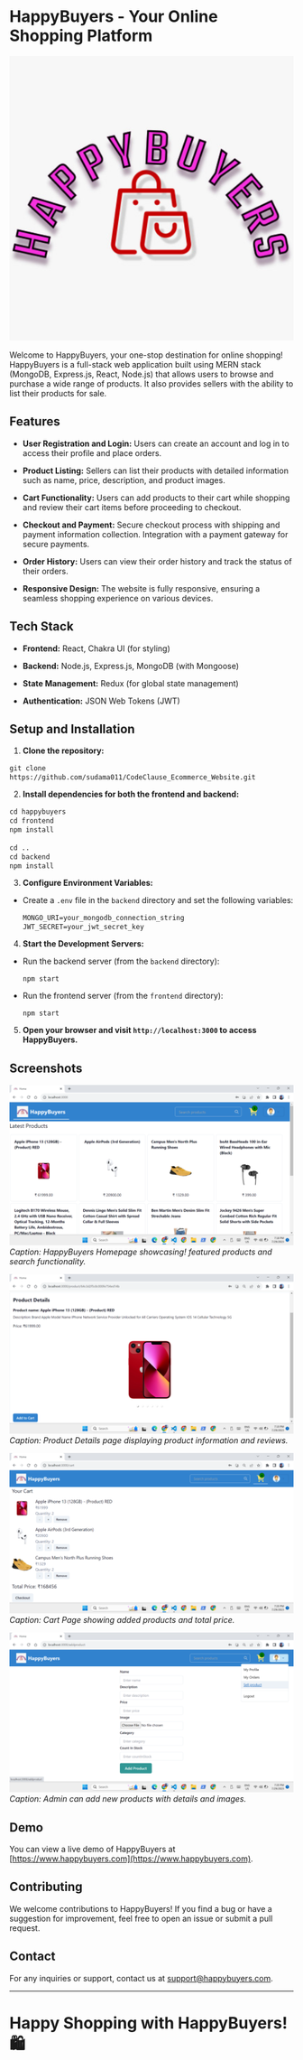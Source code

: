 # HappyBuyers - Your Online Shopping Platform

![HappyBuyers Logo](./client/public/logo512.png)

Welcome to HappyBuyers, your one-stop destination for online shopping! HappyBuyers is a full-stack web application built using MERN stack (MongoDB, Express.js, React, Node.js) that allows users to browse and purchase a wide range of products. It also provides sellers with the ability to list their products for sale.

## Features

- **User Registration and Login:** Users can create an account and log in to access their profile and place orders.

- **Product Listing:** Sellers can list their products with detailed information such as name, price, description, and product images.

- **Cart Functionality:** Users can add products to their cart while shopping and review their cart items before proceeding to checkout.

- **Checkout and Payment:** Secure checkout process with shipping and payment information collection. Integration with a payment gateway for secure payments.

- **Order History:** Users can view their order history and track the status of their orders.

- **Responsive Design:** The website is fully responsive, ensuring a seamless shopping experience on various devices.

## Tech Stack

- **Frontend:** React, Chakra UI (for styling)

- **Backend:** Node.js, Express.js, MongoDB (with Mongoose)

- **State Management:** Redux (for global state management)

- **Authentication:** JSON Web Tokens (JWT)

## Setup and Installation

1. **Clone the repository:**

```
git clone https://github.com/sudama011/CodeClause_Ecommerce_Website.git
```

2. **Install dependencies for both the frontend and backend:**

```
cd happybuyers
cd frontend
npm install

cd ..
cd backend
npm install
```


3. **Configure Environment Variables:**

- Create a `.env` file in the `backend` directory and set the following variables:

  ```
  MONGO_URI=your_mongodb_connection_string
  JWT_SECRET=your_jwt_secret_key
  ```

4. **Start the Development Servers:**

- Run the backend server (from the `backend` directory):

  ```
  npm start
  ```

- Run the frontend server (from the `frontend` directory):

  ```
  npm start
  ```

5. **Open your browser and visit `http://localhost:3000` to access HappyBuyers.**


## Screenshots

![Homepage](<Screenshot (63).png>)
*Caption: HappyBuyers Homepage showcasing! featured products and search functionality.*

![Product Details](<Screenshot (64).png>)
*Caption: Product Details page displaying product information and reviews.*

![Cart Page](<Screenshot (65).png>)
*Caption: Cart Page showing added products and total price.*

![Add Product](<Screenshot (66).png>)
*Caption: Admin can add new products with details and images.*


## Demo

You can view a live demo of HappyBuyers at [https://www.happybuyers.com](https://www.happybuyers.com).

## Contributing

We welcome contributions to HappyBuyers! If you find a bug or have a suggestion for improvement, feel free to open an issue or submit a pull request.
<!-- 
## License

This project is licensed under the [MIT License](link_to_license). -->

## Contact

For any inquiries or support, contact us at support@happybuyers.com.

---

# Happy Shopping with HappyBuyers! 🛍️
